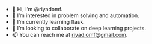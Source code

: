 - 👋 Hi, I’m @riyadomf.
- 👀 I’m interested in problem solving and automation.
- 🌱 I’m currently learning flask.
- 💞️ I’m looking to collaborate on deep learning projects.
- 📫 You can reach me at riyad.omf@gmail.com.

<!---
riyadomf/riyadomf is a ✨ special ✨ repository because its `README.md` (this file) appears on your GitHub profile.
You can click the Preview link to take a look at your changes.
--->
